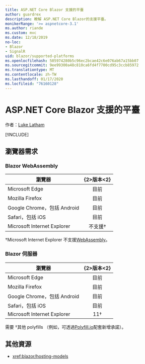 ```yaml
---
title: ASP.NET Core Blazor 支援的平臺
author: guardrex
description: 瞭解 ASP.NET Core Blazor的支援平臺。
monikerRange: '>= aspnetcore-3.1'
ms.author: riande
ms.custom: mvc
ms.date: 12/18/2019
no-loc:
- Blazor
- SignalR
uid: blazor/supported-platforms
ms.openlocfilehash: 505974280b5c96ec2bcae42c6e076ab67a15bb07
ms.sourcegitcommit: 9ee99300a48c810ca6fd4f7700cd95c3ccb85972
ms.translationtype: MT
ms.contentlocale: zh-TW
ms.lasthandoff: 01/17/2020
ms.locfileid: "76160128"
---
```

# <a name="aspnet-core-opno-locblazor-supported-platforms"></a>ASP.NET Core Blazor 支援的平臺

作者：[Luke Latham](https://github.com/guardrex)

[!INCLUDE[](~/includes/blazorwasm-preview-notice.md)]

## <a name="browser-requirements"></a>瀏覽器需求

### <a name="opno-locblazor-webassembly"></a>Blazor WebAssembly

| 瀏覽器                          | {2&gt;版本&lt;2}               |
| -------------------------------- | :-------------------: |
| Microsoft Edge                   | 目前               |
| Mozilla Firefox                  | 目前               |
| Google Chrome，包括 Android | 目前               |
| Safari，包括 iOS            | 目前               |
| Microsoft Internet Explorer      | 不支援&dagger; |

&dagger;Microsoft Internet Explorer 不支援[WebAssembly](https://webassembly.org)。

### <a name="opno-locblazor-server"></a>Blazor 伺服器

| 瀏覽器                          | {2&gt;版本&lt;2}    |
| -------------------------------- | :--------: |
| Microsoft Edge                   | 目前    |
| Mozilla Firefox                  | 目前    |
| Google Chrome，包括 Android | 目前    |
| Safari，包括 iOS            | 目前    |
| Microsoft Internet Explorer      | 11&dagger; |

需要 &dagger;其他 polyfills （例如，可透過[Polyfill.io](https://polyfill.io/v3/)配套新增承諾）。

## <a name="additional-resources"></a>其他資源

* <xref:blazor/hosting-models>
